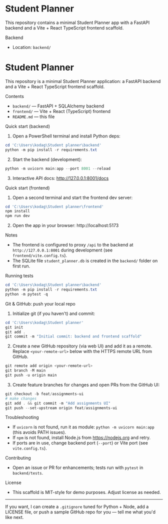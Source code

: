 # Student Planner

This repository contains a minimal Student Planner app with a FastAPI backend and a Vite + React TypeScript frontend scaffold.

Backend
- Location: `backend/`
# Student Planner

This repository is a minimal Student Planner application: a FastAPI backend and a Vite + React TypeScript frontend scaffold.

Contents
- `backend/` — FastAPI + SQLAlchemy backend
- `frontend/` — Vite + React (TypeScript) frontend
- `README.md` — this file

Quick start (backend)

1. Open a PowerShell terminal and install Python deps:

```powershell
cd 'C:\Users\kodag\Student planner\backend'
python -m pip install -r requirements.txt
```

2. Start the backend (development):

```powershell
python -m uvicorn main:app --port 8001 --reload
```

3. Interactive API docs: http://127.0.0.1:8001/docs

Quick start (frontend)

1. Open a second terminal and start the frontend dev server:

```powershell
cd 'C:\Users\kodag\Student planner\frontend'
npm install
npm run dev
```

2. Open the app in your browser: http://localhost:5173

Notes
- The frontend is configured to proxy `/api` to the backend at `http://127.0.0.1:8001` during development (see `frontend/vite.config.ts`).
- The SQLite file `student_planner.db` is created in the `backend/` folder on first run.

Running tests

```powershell
cd 'C:\Users\kodag\Student planner\backend'
python -m pip install -r requirements.txt
python -m pytest -q
```

Git & GitHub: push your local repo

1. Initialize git (if you haven't) and commit:

```powershell
cd 'C:\Users\kodag\Student planner'
git init
git add .
git commit -m "Initial commit: backend and frontend scaffold"
```

2. Create a new GitHub repository (via web UI) and add it as a remote. Replace `<your-remote-url>` below with the HTTPS remote URL from GitHub.

```powershell
git remote add origin <your-remote-url>
git branch -M main
git push -u origin main
```

3. Create feature branches for changes and open PRs from the GitHub UI:

```powershell
git checkout -b feat/assignments-ui
# make changes
git add . && git commit -m "Add assignments UI"
git push --set-upstream origin feat/assignments-ui
```

Troubleshooting
- If `uvicorn` is not found, run it as module: `python -m uvicorn main:app` (this avoids PATH issues).
- If `npm` is not found, install Node.js from https://nodejs.org and retry.
- If ports are in use, change backend port (`--port`) or Vite port (see `vite.config.ts`).

Contributing
- Open an issue or PR for enhancements; tests run with `pytest` in `backend/tests`.

License
- This scaffold is MIT-style for demo purposes. Adjust license as needed.

---

If you want, I can create a `.gitignore` tuned for Python + Node, add a LICENSE file, or push a sample GitHub repo for you — tell me what you'd like next.
